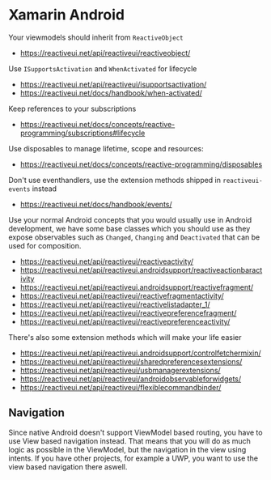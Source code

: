 # Xamarin Android

Your viewmodels should inherit from `ReactiveObject`

- https://reactiveui.net/api/reactiveui/reactiveobject/

Use `ISupportsActivation` and `WhenActivated` for lifecycle

- https://reactiveui.net/api/reactiveui/isupportsactivation/
- https://reactiveui.net/docs/handbook/when-activated/

Keep references to your subscriptions

- https://reactiveui.net/docs/concepts/reactive-programming/subscriptions#lifecycle

Use disposables to manage lifetime, scope and resources:

- https://reactiveui.net/docs/concepts/reactive-programming/disposables

Don't use eventhandlers, use the extension methods shipped in `reactiveui-events` instead

- https://reactiveui.net/docs/handbook/events/

Use your normal Android concepts that you would usually use in Android development, we have some base classes which you should use as they expose observables such as `Changed`, `Changing` and `Deactivated` that can be used for composition.

- https://reactiveui.net/api/reactiveui/reactiveactivity/
- https://reactiveui.net/api/reactiveui.androidsupport/reactiveactionbaractivity
- https://reactiveui.net/api/reactiveui.androidsupport/reactivefragment/
- https://reactiveui.net/api/reactiveui/reactivefragmentactivity/
- https://reactiveui.net/api/reactiveui/reactivelistadapter_1/
- https://reactiveui.net/api/reactiveui/reactivepreferencefragment/
- https://reactiveui.net/api/reactiveui/reactivepreferenceactivity/

There's also some extension methods which will make your life easier

- https://reactiveui.net/api/reactiveui.androidsupport/controlfetchermixin/
- https://reactiveui.net/api/reactiveui/sharedpreferencesextensions/
- https://reactiveui.net/api/reactiveui/usbmanagerextensions/
- https://reactiveui.net/api/reactiveui/androidobservableforwidgets/
- https://reactiveui.net/api/reactiveui/flexiblecommandbinder/

## Navigation

Since native Android doesn't support ViewModel based routing, you have to use View based navigation instead. That means that you will do as much logic as possible in the ViewModel, but the navigation in the view using intents.
If you have other projects, for example a UWP, you want to use the view based navigation there aswell.
